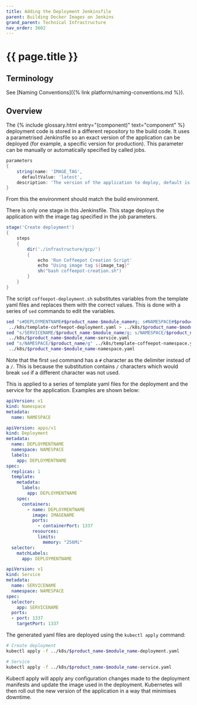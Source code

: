 ```yaml
---
title: Adding the Deployment Jenkinsfile
parent: Building Docker Images on Jenkins
grand_parent: Technical Infrastructure
nav_order: 3602
---
```


# {{ page.title }}

## Terminology

See [Naming Conventions]({% link platform/naming-conventions.md %}).

## Overview

The  {% include glossary.html entry="(component)" text="component" %} deployment code is stored in a different repository to the build code.
It uses a parametrised Jenkinsfile so an exact version of the application can be deployed (for example, a specific version for production).
This parameter can be manually or automatically specified by called jobs.

```groovy
parameters
{
    string(name: 'IMAGE_TAG',
      defaultValue: 'latest',
    description: 'The version of the application to deploy, default is latest if unspecified')
}
```

From this the environment should match the build environment.

There is only one stage in this Jenkinsfile. This stage deploys the application with the image tag specified in the job parameters.

```groovy
stage('Create deployment')
{
    steps
    {
        dir('./infrastructure/gcp/')
        {
            echo 'Run Coffeepot Creation Script'
            echo "Using image tag ${image_tag}"
            sh("bash coffeepot-creation.sh")
        }
    }
}
```

The script `coffeepot-deployment.sh` substitutes variables from the template yaml files and replaces them with the correct values.
 This is done with a series of `sed` commands to edit the variables.

```bash
sed "s#DEPLOYMENTNAME#$product_name-$module_name#g; s#NAMESPACE#$product_name#g; s#IMAGENAME#$image_tag#g"
 ../k8s/template-coffeepot-deployment.yaml > ../k8s/$product_name-$module_name-deployment.yaml
sed "s/SERVICENAME/$product_name-$module_name/g; s/NAMESPACE/$product_name/g" ../k8s/template-coffeepot-service.yaml >
 ../k8s/$product_name-$module_name-service.yaml
sed "s/NAMESPACE/$product_name/g" ../k8s/template-coffeepot-namespace.yaml >
 ../k8s/$product_name-$module_name-namespace.yaml
```

Note that the first `sed` command has a `#` character as the delimiter instead of a `/`.
This is because the substitution contains `/` characters which would break `sed` if a different character was not used.

This is applied to a series of template yaml files for the deployment and the service for the application. Examples are shown below:

```yaml
apiVersion: v1
kind: Namespace
metadata:
  name: NAMESPACE
```

```yaml
apiVersion: apps/v1
kind: Deployment
metadata:
  name: DEPLOYMENTNAME
  namespace: NAMESPACE
  labels:
    app: DEPLOYMENTNAME
spec:
  replicas: 1
  template:
    metadata:
      labels:
        app: DEPLOYMENTNAME
    spec:
      containers:
        - name: DEPLOYMENTNAME
          image: IMAGENAME
          ports:
            - containerPort: 1337
          resources:
            limits:
              memory: "256Mi"
  selector:
    matchLabels:
      app: DEPLOYMENTNAME
```

```yaml
apiVersion: v1
kind: Service
metadata:
  name: SERVICENAME
  namespace: NAMESPACE
spec:
  selector:
    app: SERVICENAME
  ports:
  - port: 1337
    targetPort: 1337
```

The generated yaml files are deployed using the `kubectl apply` command:

```bash
# Create deployment
kubectl apply -f ../k8s/$product_name-$module_name-deployment.yaml

# Service
kubectl apply -f ../k8s/$product_name-$module_name-service.yaml
```

Kubectl apply will apply any configuration changes made to the deployment manifests and update the image used in the deployment.
Kubernetes will then roll out the new version of the application in a way that minimises downtime.
